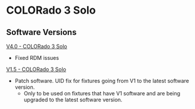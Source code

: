 # COLORado 3 Solo

## Software Versions

[V4.0 - COLORado 3 Solo](https://github.com/Chauvet-Pro/COLORADO3SOLO/blob/d87b8ba185408d5ef4659fa0176583f227759210/firmware/V0.4_01-31-19.zip)
- Fixed RDM issues

[V1.5 - COLORado 3 Solo](https://github.com/Chauvet-Pro/COLORADO3SOLO/blob/d87b8ba185408d5ef4659fa0176583f227759210/firmware/V1.5_02-28-19.zip)
- Patch software. UID fix for fixtures going from V1 to the latest software version.
     * Only to be used on fixtures that have V1 software and are being upgraded to the latest software version.
